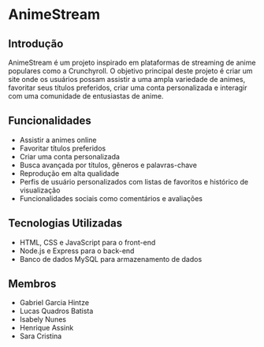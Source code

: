 

# AnimeStream

## Introdução

AnimeStream é um projeto inspirado em plataformas de streaming de anime populares como a Crunchyroll. O objetivo principal deste projeto é criar um site onde os usuários possam assistir a uma ampla variedade de animes, favoritar seus títulos preferidos, criar uma conta personalizada e interagir com uma comunidade de entusiastas de anime.

## Funcionalidades

- Assistir a animes online
- Favoritar títulos preferidos
- Criar uma conta personalizada
- Busca avançada por títulos, gêneros e palavras-chave
- Reprodução em alta qualidade
- Perfis de usuário personalizados com listas de favoritos e histórico de visualização
- Funcionalidades sociais como comentários e avaliações

## Tecnologias Utilizadas

- HTML, CSS e JavaScript para o front-end
- Node.js e Express para o back-end
- Banco de dados MySQL para armazenamento de dados

## Membros

 - Gabriel Garcia Hintze
 - Lucas Quadros Batista
 - Isabely Nunes
 - Henrique Assink
 - Sara Cristina


